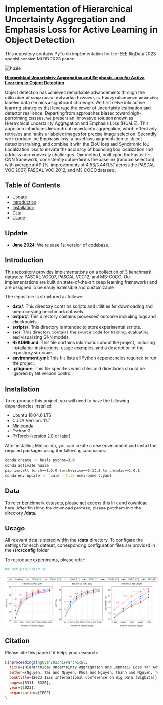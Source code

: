 # Implementation of Hierarchical Uncertainty Aggregation and Emphasis Loss for Active Learning in Object Detection
This repository contains PyTorch implementation for the IEEE BigData 2023 special session MLBD 2023 paper: 

![huale](./materials/huale.png)

**[Hierarchical Uncertainty Aggregation and Emphasis Loss for Active Learning in Object Detection](https://www.researchgate.net/profile/Toan-Khoa-Nguyen/publication/377601669_Hierarchical_Uncertainty_Aggregation_and_Emphasis_Loss_for_Active_Learning_in_Object_Detection/links/65e72c94adf2362b637827e5/Hierarchical-Uncertainty-Aggregation-and-Emphasis-Loss-for-Active-Learning-in-Object-Detection.pdf)**

Object detection has achieved remarkable advancements through the utilization of deep neural networks; however, its heavy reliance on extensive labeled data remains a significant challenge. We first delve into active learning strategies that leverage the power of uncertainty estimation and detector resilience. Departing from approaches biased toward high-performing classes, we present an innovative solution known as Hierarchical Uncertainty Aggregation and Emphasis Loss (HUALE). This approach introduces hierarchical uncertainty aggregation, which effectively retrieves and ranks unlabeled images for precise image selection. Secondly, we introduce the Emphasis loss, a novel loss augmentation to object detection training, and combine it with the EIoU loss and Synchronic IoU-Localization loss to elevate the accuracy of bounding box localization and address non-convexity challenges. Our method, built upon the Faster R-CNN framework, consistently outperforms the baseline (random selection) with average mAP (%) improvements of 4.53/3.44/1.57 across the PASCAL VOC 2007, PASCAL VOC 2012, and MS COCO datasets.

## Table of Contents

- [Update](#update)
- [Introduction](#introduction)
- [Installation](#installation)
- [Data](#data)
- [Usage](#usage)

## Update
- **June 2024**: We release 1st version of codebase.

## Introduction
This repository provides implementations on a collection of 3 benchmark datasets: PASCAL VOC07, PASCAL VOC12, and MS-COCO. Our implementations are built on state-of-the-art deep learning frameworks and are designed to be easily extensible and customizable.

The repository is structured as follows:

- **data/**: This directory contains scripts and utilities for downloading and preprocessing benchmark datasets.
- **output/**: This directory contains processes' outcome including logs and checkpoints.
- **scripts/**: This directory is intended to store experimental scripts.
- **src/**: This directory contains the source code for training, evaluating, and visualizing GNN models.
- **README.md**: This file contains information about the project, including installation instructions, usage examples, and a description of the repository structure.
- **environment.yml**: This file lists all Python dependencies required to run the project.
- **.gitignore**: This file specifies which files and directories should be ignored by Git version control.

## Installation

To re-produce this project, you will need to have the following dependencies installed:
- Ubuntu 18.04.6 LTS
- CUDA Version: 11.7
- [Miniconda](https://docs.conda.io/en/latest/miniconda.html)
- Python 3
- [PyTorch](https://pytorch.org/) (version 2.0 or later)

After installing Miniconda, you can create a new environment and install the required packages using the following commands:

```bash
conda create -n huale python=3.9
conda activate huale
pip install torch==2.0.0 torchvision==0.15.1 torchaudio==2.0.1
conda env update -n huale --file environment.yaml
```

## Data
To refer benchmark datasets, please get access this link and download here.
After finishing the download process, please put them into the directory **/data**.

<!-- ![intro](./materials/intro.png) -->

## Usage
All relevant data is stored within the **/data** directory. To configure the settings for each dataset, corresponding configuration files are provided in the **/src/config** folder.

To reproduce experiments, please refer:
```bash
## scripts/train.sh

```

![ablation](./materials/huale_results.png)

## Citation
Please cite this paper if it helps your research:
```bibtex
@inproceedings{nguyen2023hierarchical,
  title={Hierarchical Uncertainty Aggregation and Emphasis Loss for Active Learning in Object Detection},
  author={Nguyen, Tai and Nguyen, Khoa and Nguyen, Thanh and Nguyen, Tri and Nguyen, Anh and Kim, Karrman},
  booktitle={2023 IEEE International Conference on Big Data (BigData)},
  pages={5311--5320},
  year={2023},
  organization={IEEE}
}
```

